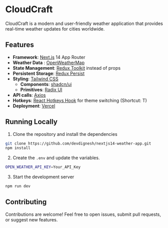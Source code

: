 # CloudCraft

CloudCraft is a modern and user-friendly weather application that provides real-time weather updates for cities worldwide.

## Features

- **Framework**: [Next.js](https://nextjs.org/) 14 App Router
- **Weather Data** : [OpenWeatherMap](https://openweathermap.org/)
- **State Management**: [Redux Toolkit](https://redux-toolkit.js.org/) instead of props
- **Persistent Storage**: [Redux Persist](https://www.npmjs.com/package/redux-persist)
- **Styling**: [Tailwind CSS](https://tailwindcss.com/)
  - **Components**: [shadcn/ui](https://ui.shadcn.com/)
  - **Primitives**: [Radix UI](https://radix-ui.com/) 
- **API calls**: [Axios](https://axios-http.com/docs/intro)
- **Hotkeys**: [React Hotkeys Hook](https://www.npmjs.com/package/react-hotkeys-hook) for theme switching (Shortcut: T)
- **Deployment**: [Vercel](https://vercel.com/)  

## Running Locally

1. Clone the repository and install the dependencies

```bash
git clone https://github.com/devdignesh/nextjs14-weather-app.git
npm install
```

2. Create the `.env` and update the variables.

```bash
OPEN_WEATHER_API_KEY=Your_API_Key
```

3. Start the development server

```bash
npm run dev
```

## Contributing
Contributions are welcome! Feel free to open issues, submit pull requests, or suggest new features.
